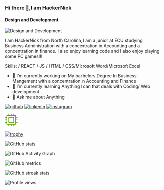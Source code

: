 ### Hi there 👋,I am HackerNick
#### Design and Development 
![Design and Development ](https://arturssmirnovs.github.io/github-profile-readme-generator/images/banner.png)

I am HackerNick from North Carolina, I am a junior at ECU studying Business Administration with a concentration in Accounting and a concentration in finance. I also enjoy learning code and I also enjoy playing some PC games!!!

Skills:  / REACT / JS / HTML / CSS/Microsoft Word/Microsoft Excel

- 🔭 I’m currently working on My bachelors Degree In Business Mangement with a concentration in Accounting and Finance 
- 🌱 I’m currently learning Anything I can that deals with Coding/ Web development  
- 💬 Ask me about Anything  


[<img src='https://cdn.jsdelivr.net/npm/simple-icons@3.0.1/icons/github.svg' alt='github' height='40'>](https://github.com/HackerNick18)  [<img src='https://cdn.jsdelivr.net/npm/simple-icons@3.0.1/icons/linkedin.svg' alt='linkedin' height='40'>](https://www.linkedin.com/in/NickalisBullock/)  [<img src='https://cdn.jsdelivr.net/npm/simple-icons@3.0.1/icons/instagram.svg' alt='instagram' height='40'>](https://www.instagram.com/theoffical__nick/)  

<a href='https://docs.github.com/en/developers'><img src='https://raw.githubusercontent.com/acervenky/animated-github-badges/master/assets/devbadge.gif' width='40' height='40'></a> 

[![trophy](https://github-profile-trophy.vercel.app/?username=HackerNick18)](https://github.com/ryo-ma/github-profile-trophy)

![GitHub stats](https://github-readme-stats.vercel.app/api?username=HackerNick18&show_icons=true)  

![GitHub Activity Graph](https://activity-graph.herokuapp.com/graph?username=HackerNick18)  

![GitHub metrics](https://metrics.lecoq.io/HackerNick18)  

![GitHub streak stats](https://github-readme-streak-stats.herokuapp.com/?user=HackerNick18)  

![Profile views](https://gpvc.arturio.dev/HackerNick18)  
